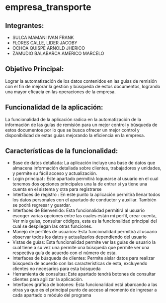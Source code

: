 # empresa_transporte

## Integrantes:
- SULCA MAMANI IVAN FRANK
- FLORES CALLE, LIDER JACOBY
- OCHOA QUISPE ARNOLD JHERICO
- ZAMUDIO BALABARCA AMERICO MARCELO

## Objetivo Principal:
Lograr la automatización de los datos contenidos en las guías de remisión con el fin
de mejorar la gestión y búsqueda de estos documentos, logrando una mayor eficacia
en las operaciones de la empresa.

## Funcionalidad de la aplicación:
La funcionalidad de la aplicación radica en la automatización de la información de las
guías de remisión para un mejor control y búsqueda de estos documentos por lo que
se busca ofrecer un mejor control y disponibilidad de estas guías mejorando la
eficiencia en la empresa.

## Características de la funcionalidad:
- Base de datos detallada: La aplicación incluye una base de datos que
almacena información detallada sobre clientes, trabajadores y unidades, y
permite su fácil acceso y actualización.
- Login principal : Este apartado permitirá loguearse al usuario en el cual
tenemos dos opciones principales una la de entrar si ya tiene una cuenta en
el sistema y otra para registrarse
- Interfaces de registro : En este punto la aplicación permitirá llenar todos los
datos personales con el apartado de conductor y auxiliar. También se podrá
regresar y guardar.
- Interfaces de Bienvenido: Esta funcionalidad permitirá al usuario escoger
varias opciones entre las cuales están mi perfil, crear cuenta, Ver mis guías,
consultar códigos, esta es la funcionalidad principal del cual se despliegan las
otras funciones.
- Manejo de perfiles de usuarios: Esta funcionalidad permitirá al usuario
observar todos los datos y actualizarlos dependiendo del usuario
- Vistas de guías: Esta funcionalidad permite ver las guías de usuario la cual
tiene a su vez una permite una búsqueda que permite ver una respectiva guía
de acuerdo con el número de esta.
- Interfaces de búsqueda de clientes: Permite aislar datos para realizar
búsqueda de acuerdo con las características de esta, excluyendo clientes no
necesarios para esta búsqueda
- Herramienta de consultas: Este apartado tendrá botones de consultar
clientes para agilizar la aplicación.
- Interfaces gráfica de botones: Esta funcionalidad está abarcando a las otras
ya que es el principal punto de acceso al momento de ingresar a cada
apartado o módulo del programa
